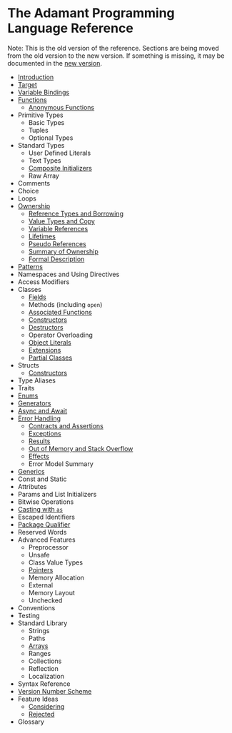 # The Adamant Programming Language Reference

Note: This is the old version of the reference. Sections are being moved from the old version to the new version. If something is missing, it may be documented in the [new version](../src/book.md).

* [Introduction](introduction.md)
* [Target](target.md)
* [Variable Bindings](variable-bindings.md)
* [Functions](functions.md)
  * [Anonymous Functions](anonymous-functions.md)
* Primitive Types
  * Basic Types
  * Tuples
  * Optional Types
* Standard Types
  * User Defined Literals
  * Text Types
  * [Composite Initializers](composite-initializers.md)
  * Raw Array
* Comments
* Choice
* Loops
* [Ownership](ownership.md)
  * [Reference Types and Borrowing](reference-types.md)
  * [Value Types and Copy](value-types.md)
  * [Variable References](variable-references.md)
  * [Lifetimes](lifetimes.md)
  * [Pseudo References](pseudo-references.md)
  * [Summary of Ownership](ownership-summary.md)
  * [Formal Description](borrow-checker.md)
* [Patterns](patterns.md)
* Namespaces and Using Directives
* Access Modifiers
* Classes
  * [Fields](fields.md)
  * Methods (including `open`)
  * [Associated Functions](associated-functions.md)
  * [Constructors](constructors.md)
  * [Destructors](destructors.md)
  * Operator Overloading
  * [Object Literals](object-literals.md)
  * [Extensions](extensions.md)
  * [Partial Classes](partial-classes.md)
* Structs
  * [Constructors](struct-constructors.md)
* Type Aliases
* Traits
* [Enums](enums.md)
* [Generators](generators.md)
* [Async and Await](async.md)
* [Error Handling](error-handling.md)
  * [Contracts and Assertions](contracts-assertions.md)
  * [Exceptions](exceptions.md)
  * [Results](result.md)
  * [Out of Memory and Stack Overflow](out-of-memory.md)
  * [Effects](effects.md)
  * Error Model Summary
* [Generics](generics.md)
* Const and Static
* Attributes
* Params and List Initializers
* Bitwise Operations
* [Casting with `as`](casting.md)
* Escaped Identifiers
* [Package Qualifier](package-qualifier.md)
* Reserved Words
* Advanced Features
  * Preprocessor
  * Unsafe
  * Class Value Types
  * [Pointers](pointers.md)
  * Memory Allocation
  * External
  * Memory Layout
  * Unchecked
* Conventions
* Testing
* Standard Library
  * Strings
  * Paths
  * [Arrays](arrays.md)
  * Ranges
  * Collections
  * Reflection
  * Localization
* Syntax Reference
* [Version Number Scheme](version-numbers.md)
* Feature Ideas
  * [Considering](ideas-considering.md)
  * [Rejected](ideas-rejected.md)
* Glossary
